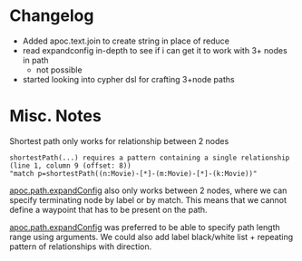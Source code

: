 # Changelog
- Added apoc.text.join to create string in place of reduce
- read expandconfig in-depth to see if i can get it to work with 3+ nodes in path
    - not possible
- started looking into cypher dsl for crafting 3+node paths
# Misc. Notes
Shortest path only works for relationship between 2 nodes
```
shortestPath(...) requires a pattern containing a single relationship (line 1, column 9 (offset: 8))
"match p=shortestPath((n:Movie)-[*]-(m:Movie)-[*]-(k:Movie))"
```
[apoc.path.expandConfig](https://neo4j.com/labs/apoc/4.1/overview/apoc.path/apoc.path.expandConfig/) also only works between 2 nodes, where we can specify terminating node by label or by match. This means that we cannot define a waypoint that has to be present on the path.

[apoc.path.expandConfig](https://neo4j.com/labs/apoc/4.1/overview/apoc.path/apoc.path.expandConfig/) was preferred to be able to specify path length range using arguments. We could also add label black/white list + repeating pattern of relationships with direction.

